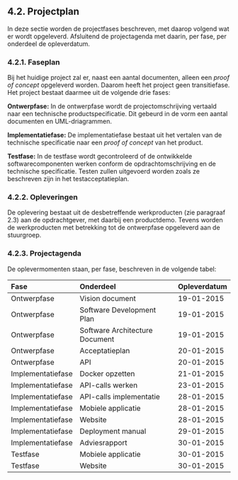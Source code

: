 ## 4.2. Projectplan
In deze sectie worden de projectfases beschreven, met daarop volgend wat er wordt opgeleverd. Afsluitend de projectagenda met daarin, per fase, per onderdeel de opleverdatum.

### 4.2.1. Faseplan
Bij het huidige project zal er, naast een aantal documenten, alleen een _proof of concept_ opgeleverd worden. Daarom heeft het project geen transitiefase. Het project bestaat daarmee uit de volgende drie fases:

__Ontwerpfase:__
In de ontwerpfase wordt de projectomschrijving vertaald naar een technische productspecificatie. Dit gebeurd in de vorm een aantal documenten en UML-driagrammen.

__Implementatiefase:__
De implementatiefase bestaat uit het vertalen van de technische specificatie naar een _proof of concept_ van het product.

__Testfase:__
In de testfase wordt gecontroleerd of de ontwikkelde softwarecomponenten werken conform de opdrachtomschrijving en de technische specificatie. Testen zullen uitgevoerd worden zoals ze beschreven zijn in het testacceptatieplan.

### 4.2.2. Opleveringen
De oplevering bestaat uit de desbetreffende werkproducten (zie paragraaf 2.3) aan de opdrachtgever, met daarbij een productdemo. Tevens worden de werkproducten met betrekking tot de ontwerpfase opgeleverd aan de stuurgroep.

### 4.2.3. Projectagenda
De oplevermomenten staan, per fase, beschreven in de volgende tabel:

| Fase              | Onderdeel         | Opleverdatum          |
|:------------------|:------------------|:----------------------|
| Ontwerpfase       | Vision document   | 19-01-2015 |
| Ontwerpfase       | Software Development Plan | 19-01-2015 |
| Ontwerpfase       | Software Architecture Document| 19-01-2015 |
| Ontwerpfase       | Acceptatieplan    | 20-01-2015 |
| Ontwerpfase       | API               | 20-01-2015 |
| Implementatiefase | Docker opzetten   | 21-01-2015 |
| Implementatiefase | API-calls werken  | 23-01-2015 |
| Implementatiefase | API-calls implementatie | 28-01-2015 |
| Implementatiefase | Mobiele applicatie | 28-01-2015 |
| Implementatiefase | Website           | 28-01-2015 |
| Implementatiefase | Deployment manual | 29-01-2015 |
| Implementatiefase | Adviesrapport | 30-01-2015 |
| Testfase          | Mobiele applicatie | 30-01-2015 |
| Testfase          | Website           | 30-01-2015 |

